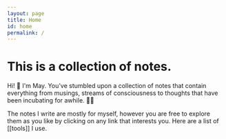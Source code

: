 ```yaml
---
layout: page
title: Home
id: home
permalink: /
---
```


# This is a collection of notes.

<p>Hi! 👋 I'm May. You've stumbled upon a collection of notes that contain everything from musings, streams of consciousness to thoughts that have been incubating for awhile. 🧠✨</p>

<p>The notes I write are mostly for myself, however you are free to explore them as you like by clicking on any link that interests you. Here are a list of [[tools]] I use. </p>




<style>
  .wrapper {
    max-width: 58em;
  }
</style>
